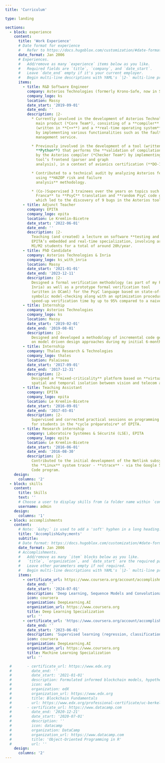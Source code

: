 ```yaml
---
title: 'Curriculum'

type: landing

sections:
  - block: experience
    content:
      title: 'Work Experience'
      # Date format for experience
      #   Refer to https://docs.hugoblox.com/customization/#date-format
      date_format: Jan 2006
      # Experiences.
      #   Add/remove as many `experience` items below as you like.
      #   Required fields are `title`, `company`, and `date_start`.
      #   Leave `date_end` empty if it's your current employer.
      #   Begin multi-line descriptions with YAML's `|2-` multi-line prefix.
      items:
        - title: R&D Software Engineer
          company: Asterios Technologies (formerly Krono-Safe, now in Safran)
          company_logo: ks
          location: Massy
          date_start: '2019-09-01'
          date_end: ''
          description: |2-
            * Currently involved in the development of Asterios Technologies’
              main product (*Core Team*), consisting of a **compiler** for the PsyC language
              (written in **C++**) and a **real-time operating system** (written in **C**)
              by implementing various functionalities such as the fault and error
              management service.

            * Previously involved in the development of a tool (written in
              **Python**) that performs the **validation of compilations** performed
              by the Asterios compiler (*Checker Team*) by implementing the
              tool’s frontend (parser and graph
              analysis), in a context of avionics certification (**DO-178**)

            * Contributed to a technical audit by analyzing Asterios features
              using **HAZOP risk and failure
              analysis** methodology.

            * (Co-)Supervised 3 trainees over the years on topics such as **Lingua
              Franca** to **PsyC** translation and **random PsyC code generation**,
              which led to the discovery of 9 bugs in the Asterios toolchain.
        - title: Adjunct Teacher
          company: EPITA
          company_logo: epita
          location: Le Kremlin-Bicetre
          date_start: '2022-06-01'
          date_end: ''
          description: |2-
            Teaching (and created) a lecture on software **testing and validation** for
            EPITA’s embedded and real-time specialization, involving around 40
            M1/M2 students for a total of around 20h/year.
        - title: PhD Candidate
          company: Asterios Technologies & Inria
          company_logo: ks_with_inria
          location: Massy
          date_start: '2021-01-01'
          date_end: '2023-12-11'
          description: |2-
            Designed a formal verification methodology (as part of my PhD supervised by
            Inria) as well as a prototype formal verification tool
            (written in OCaml) for the PsyC language based on state-of-the-art
            symbolic model-checking along with an optimization procedure to
            speed-up verification time by up to 95% compared to a naive approach.
        - title: Internship
          company: Asterios Technologies
          company_logo: ks
          location: Massy
          date_start: '2019-02-01'
          date_end: '2019-08-01'
          description: |2-
            Designed and developed a methodology of incremental code generation based
            on model driven design approaches during my initial 6-month internship.
        - title: Internship
          company: Thales Research & Technologies
          company_logo: thales
          location: Palaiseau
          date_start: '2017-09-01'
          date_end: '2017-12-31'
          description: |2-
            Designed a **mixed-criticality** platform based on **virtualization**, enabling
            spatial and temporal isolation between vision and telecom applications.
        - title: Teaching Assistant
          company: EPITA
          company_logo: epita
          location: Le Kremlin-Bicetre
          date_start: '2016-09-01'
          date_end: '2017-03-01'
          description: |2-
            Supervised and corrected practical sessions on programming
            for students in the *cycle préparatoire* of EPITA.
        - title: Research internship
          company: Laboratoire Systèmes & Sécurité (LSE), EPITA
          company_logo: epita
          location: Le Kremlin-Bicetre
          date_start: '2016-06-01'
          date_end: '2016-08-30'
          description: |2-
            Contributed to the initial development of the Netlink subsystem in
            the **Linux** system tracer - **strace** - via the Google Summer of
            Code program.
    design:
      columns: '2'
  - block: skills
    content:
      title: Skills
      text: ''
      # Choose a user to display skills from (a folder name within `content/authors/`)
      username: admin
    design:
      columns: '1'
  - block: accomplishments
    content:
      # Note: `&shy;` is used to add a 'soft' hyphen in a long heading.
      title: 'Accomplish&shy;ments'
      subtitle:
      # Date format: https://docs.hugoblox.com/customization/#date-format
      date_format: Jan 2006
      # Accomplishments.
      #   Add/remove as many `item` blocks below as you like.
      #   `title`, `organization`, and `date_start` are the required parameters.
      #   Leave other parameters empty if not required.
      #   Begin multi-line descriptions with YAML's `|2-` multi-line prefix.
      items:
        - certificate_url: https://www.coursera.org/account/accomplishments/specialization/WLYNZM7X4YRH
          date_end: ''
          date_start: '2024-07-01'
          description: 'Deep Learning, Sequence Models and Convolutional Neural Networks'
          icon: coursera
          organization: DeepLearning.AI
          organization_url: https://www.coursera.org
          title: Deep Learning Specialization
          url: ''
        - certificate_url: 'https://www.coursera.org/account/accomplishments/specialization/7PMER3WDEKYZ'
          date_end: ''
          date_start: '2023-06-01'
          description: 'Supervised learning (regression, classification), Unsupervised, Recommenders, Reinforcement Learning'
          icon: coursera
          organization: DeepLearning.AI
          organization_url: https://www.coursera.org
          title: Machine Learning Specialization
          url: ''

  #       - certificate_url: https://www.edx.org
  #         date_end: ''
  #         date_start: '2021-01-01'
  #         description: Formulated informed blockchain models, hypotheses, and use cases.
  #         icon: edx
  #         organization: edX
  #         organization_url: https://www.edx.org
  #         title: Blockchain Fundamentals
  #         url: https://www.edx.org/professional-certificate/uc-berkeleyx-blockchain-fundamentals
  #       - certificate_url: https://www.datacamp.com
  #         date_end: '2020-12-21'
  #         date_start: '2020-07-01'
  #         description: ''
  #         icon: datacamp
  #         organization: DataCamp
  #         organization_url: https://www.datacamp.com
  #         title: 'Object-Oriented Programming in R'
  #         url: ''
    design:
      columns: '2'
---
```

